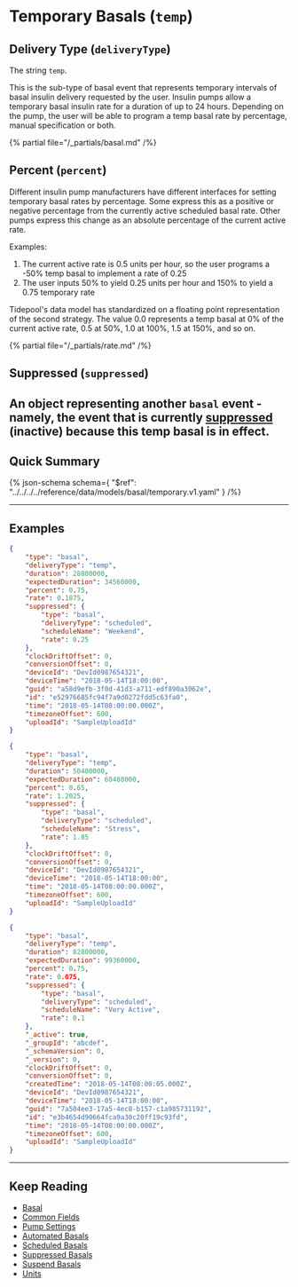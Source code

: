 <!-- omit in toc -->
# Temporary Basals (`temp`)

## Delivery Type (`deliveryType`)

The string `temp`.

This is the sub-type of basal event that represents temporary intervals of basal insulin delivery requested by the user. Insulin pumps allow a temporary basal insulin rate for a duration of up to 24 hours. Depending on the pump, the user will be able to program a temp basal rate by percentage, manual specification or both.

{% partial file="/_partials/basal.md" /%}

## Percent (`percent`)

Different insulin pump manufacturers have different interfaces for setting temporary basal rates by percentage. Some express this as a positive or negative percentage from the currently active scheduled basal rate. Other pumps express this change as an absolute percentage of the current active rate.

Examples:

1. The current active rate is 0.5 units per hour, so the user programs a -50% temp basal to implement a rate of 0.25
2. The user inputs 50% to yield  0.25 units per hour and 150% to yield a 0.75 temporary rate

Tidepool's data model has standardized on a floating point representation of the second strategy. The value 0.0 represents a temp basal at 0% of the current active rate, 0.5 at 50%, 1.0 at 100%, 1.5 at 150%, and so on.

{% partial file="/_partials/rate.md" /%}

## Suppressed (`suppressed`)

An object representing another `basal` event - namely, the event that is currently [suppressed](./suppressed.md) (inactive) because this temp basal is in effect.
---

## Quick Summary

{% json-schema
  schema={
    "$ref": "../../../../reference/data/models/basal/temporary.v1.yaml"
  }
/%}

---

## Examples

```json {% title="Example (client)" %}
{
    "type": "basal",
    "deliveryType": "temp",
    "duration": 28800000,
    "expectedDuration": 34560000,
    "percent": 0.75,
    "rate": 0.1875,
    "suppressed": {
        "type": "basal",
        "deliveryType": "scheduled",
        "scheduleName": "Weekend",
        "rate": 0.25
    },
    "clockDriftOffset": 0,
    "conversionOffset": 0,
    "deviceId": "DevId0987654321",
    "deviceTime": "2018-05-14T18:00:00",
    "guid": "a58d9efb-3f0d-41d3-a711-edf890a3062e",
    "id": "e52976685fc94f7a9d0272fdd5c63fa0",
    "time": "2018-05-14T08:00:00.000Z",
    "timezoneOffset": 600,
    "uploadId": "SampleUploadId"
}
```

```json {% title="Example (ingestion)" %}
{
    "type": "basal",
    "deliveryType": "temp",
    "duration": 50400000,
    "expectedDuration": 60480000,
    "percent": 0.65,
    "rate": 1.2025,
    "suppressed": {
        "type": "basal",
        "deliveryType": "scheduled",
        "scheduleName": "Stress",
        "rate": 1.85
    },
    "clockDriftOffset": 0,
    "conversionOffset": 0,
    "deviceId": "DevId0987654321",
    "deviceTime": "2018-05-14T18:00:00",
    "time": "2018-05-14T08:00:00.000Z",
    "timezoneOffset": 600,
    "uploadId": "SampleUploadId"
}
```

```json {% title="Example (storage)" %}
{
    "type": "basal",
    "deliveryType": "temp",
    "duration": 82800000,
    "expectedDuration": 99360000,
    "percent": 0.75,
    "rate": 0.075,
    "suppressed": {
        "type": "basal",
        "deliveryType": "scheduled",
        "scheduleName": "Very Active",
        "rate": 0.1
    },
    "_active": true,
    "_groupId": "abcdef",
    "_schemaVersion": 0,
    "_version": 0,
    "clockDriftOffset": 0,
    "conversionOffset": 0,
    "createdTime": "2018-05-14T08:00:05.000Z",
    "deviceId": "DevId0987654321",
    "deviceTime": "2018-05-14T18:00:00",
    "guid": "7a504ee3-17a5-4ec8-b157-c1a985731192",
    "id": "e3b4654d90664fca9a30c20ff19c93fd",
    "time": "2018-05-14T08:00:00.000Z",
    "timezoneOffset": 600,
    "uploadId": "SampleUploadId"
}
```

---

## Keep Reading

* [Basal](../basal.md)
* [Common Fields](../../common-fields.md)
* [Pump Settings](../pump-settings.md)
* [Automated Basals](./automated.md)
* [Scheduled Basals](./scheduled.md)
* [Suppressed Basals](./suppressed.md)
* [Suspend Basals](./suspend.md)
* [Units](../../units.md)

